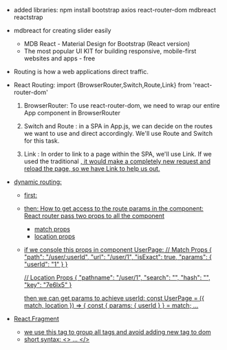 - added libraries:
    npm install bootstrap axios react-router-dom mdbreact reactstrap
    
- mdbreact for creating slider easily
    - MDB React - Material Design for Bootstrap (React version)
    - The most popular UI KIT for building responsive, mobile-first websites and apps - free 


- Routing is how a web applications direct traffic.

- React Routing:  import {BrowserRouter,Switch,Route,Link} from 'react-router-dom'
  1) BrowserRouter:
    To use react-router-dom, we need to wrap our entire App component in BrowserRouter
  
  2) Switch and Route :
    in a SPA in App.js, we can decide on the routes we want to use and direct accordingly. 
    We'll use Route and Switch for this task.
  
  3) Link :
     In order to link to a page within the SPA, we'll use Link. If we used the traditional <a href="/route">,
      it would make a completely new request and reload the page, so we have Link to help us out.
  

- dynamic routing:
    -  first:        <Route exact path="/user/:userId" component={UserPage} />
    -  then: How to get access to the route params in the component:
       React router pass two props to all the component
       
        - match props
        - location props
    - if we console this props in component UserPage:
        // Match Props
        { "path": "/user/:userId", "url": "/user/1", "isExact": true, "params": { "userId": "1" } }
        
        // Location Props
        { "pathname": "/user/1", "search": "", "hash": "", "key": "7e6lx5" }
        
        then we can get params to achieve userId:
        const UserPage = ({ match, location }) => {
          const { params: { userId } } = match;
          ...
          
          
- React.Fragment
  - we use this tag to group all tags and avoid adding new tag to dom
  - short syntax:  <> ... </>
   